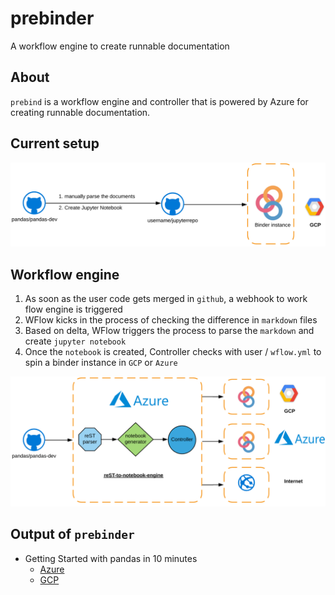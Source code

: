 # prebinder
A workflow engine to create runnable documentation

## About 
`prebind` is a workflow engine and controller that is powered by Azure for creating runnable documentation. 

## Current setup
![Earlier architecuture](./static/before.png)

## Workflow engine 
1. As soon as the user code gets merged in `github`, a webhook to work flow engine is triggered 
2. WFlow kicks in the process of checking the difference in `markdown` files
3. Based on delta, WFlow triggers the process to parse the `markdown` and create `jupyter notebook`  
4. Once the `notebook` is created, Controller checks with user / `wflow.yml` to spin a binder instance in `GCP` or `Azure`

![Next Gen Architecture](./static/after.png)

## Output of `prebinder`
* Getting Started with pandas in 10 minutes
    * [Azure](https://prebinders-iamshreeram.notebooks.azure.com/j/notebooks/10min.ipynb)
    * [GCP](https://hub-binder.mybinder.ovh/user/iamshreeram-pandas-binder-s2i014jv/notebooks/build/jupyter/getting_started/10min.ipynb)